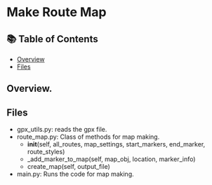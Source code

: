 # Make Route Map


## 📚 Table of Contents
- [Overview](#overview)
- [Files](#files)



## Overview.


## Files
- gpx_utils.py: reads the gpx file.
- route_map.py: Class of methods for map making.
    - __init__(self, all_routes, map_settings, start_markers, end_marker, route_styles)
    - _add_marker_to_map(self, map_obj, location, marker_info)
    - create_map(self, output_file)
- main.py: Runs the code for map making.
